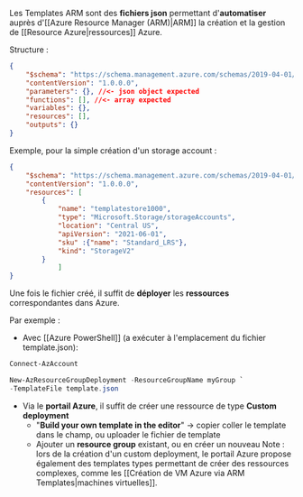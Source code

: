 
Les Templates ARM sont des **fichiers json** permettant d'**automatiser** auprès d'[[Azure Resource Manager (ARM)|ARM]] la création et la gestion de [[Resource Azure|ressources]] Azure.

Structure : 
```json
{
    "$schema": "https://schema.management.azure.com/schemas/2019-04-01/deploymentTemplate.json#",
    "contentVersion": "1.0.0.0",
    "parameters": {}, //<- json object expected
    "functions": [], //<- array expected
    "variables": {},
    "resources": [],
    "outputs": {}
}
```

Exemple, pour la simple création d'un storage account : 

```json
{
    "$schema": "https://schema.management.azure.com/schemas/2019-04-01/deploymentTemplate.json#",
    "contentVersion": "1.0.0.0",
    "resources": [
        {           
            "name": "templatestore1000",
            "type": "Microsoft.Storage/storageAccounts",
            "location": "Central US",
            "apiVersion": "2021-06-01",
            "sku" :{"name": "Standard_LRS"},
            "kind": "StorageV2"
        }
            ]
}
```

Une fois le fichier créé, il suffit de **déployer** les **ressources** correspondantes dans Azure.

Par exemple :
- Avec [[Azure PowerShell]] (a exécuter à l'emplacement du fichier template.json): 

```powershell
Connect-AzAccount

New-AzResourceGroupDeployment -ResourceGroupName myGroup `
-TemplateFile template.json
```

- Via le **portail Azure**, il suffit de créer une ressource de type **Custom deployment**
	- "**Build your own template in the editor**" -> copier coller le template dans le champ, ou uploader le fichier de template
	- Ajouter un **resource group** existant, ou en créer un nouveau
Note : lors de la création d'un custom deployment, le portail Azure propose également des templates types permettant de créer des ressources complexes, comme les [[Création de VM Azure via ARM Templates|machines virtuelles]].